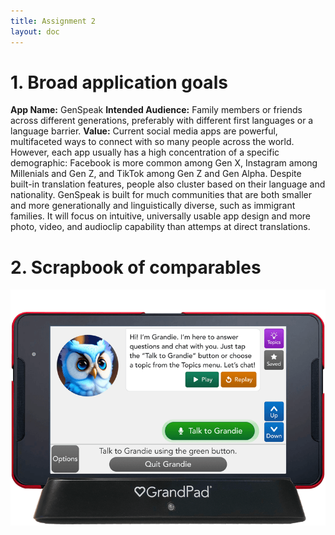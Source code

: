 ```yaml
---
title: Assignment 2
layout: doc
---
```


# 1. Broad application goals
**App Name:** GenSpeak
**Intended Audience:** Family members or friends across different generations, preferably with different first languages or a language barrier.
**Value:** Current social media apps are powerful, multifaceted ways to connect with so many people across the world. However, each app usually has a high concentration of a specific demographic: Facebook is more common among Gen X, Instagram among Millenials and Gen Z, and TikTok among Gen Z and Gen Alpha. Despite built-in translation features, people also cluster based on their language and nationality. GenSpeak is built for much communities that are both smaller and more generationally and linguistically diverse, such as immigrant families. It will focus on intuitive, universally usable app design and more photo, video, and audioclip capability than attemps at direct translations.

# 2. Scrapbook of comparables

![grandpad.png](grandpad.png)
